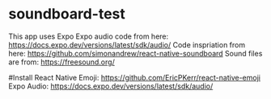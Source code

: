 # soundboard-test
This app uses Expo
Expo audio code from here: https://docs.expo.dev/versions/latest/sdk/audio/
Code inspriation from here: https://github.com/simonandrew/react-native-soundboard
Sound files are from: https://freesound.org/

#Install
React Native Emoji: https://github.com/EricPKerr/react-native-emoji
Expo Audio: https://docs.expo.dev/versions/latest/sdk/audio/